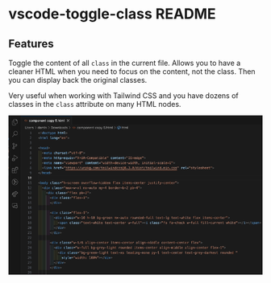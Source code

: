 # vscode-toggle-class README

## Features

Toggle the content of all `class` in the current file.
Allows you to have a cleaner HTML when you need to focus on the content, not the class.
Then you can display back the original classes.

Very useful when working with Tailwind CSS and you have dozens of classes in the `class` attribute on many HTML nodes.

<p align="center">
  <img src="https://github.com/damln/vscode-toggle-class/blob/master/images/vscode-demo.gif" />
</p>
